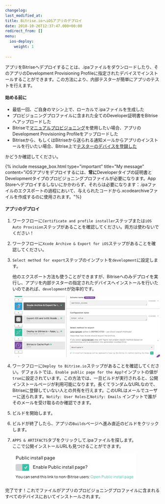 ```yaml
---
changelog: 
last_modified_at: 
title: Bitrise.ioへiOSアプリのデプロイ
date: 2018-10-26T12:37:47.000+00:00
redirect_from: []
menu:
  ios-deploy:
    weight: 1

---
```

アプリをBitriseへデプロイすることは、.ipaファイルをダウンロードしたり、そのアプリのDevelopment Provisioning Profileに指定されたデバイスでインストールすることができます。この方法により、内部テスターが簡単にアプリのテストを行えます。

#### 始める前に

* 最低一回、ご自身のマシン上で、ローカルで.ipaファイルを生成した
* プロビジョニングプロファイルに含まれた全てのDeveloper証明書をBitriseへアップロードした
* Bitriseで[マニュアルプロビジョニング](/jp/code-signing/ios-code-signing/ios-manual-provisioning/)を使用したい場合、アプリのDevelopment Provisioning Profileをアップロードした
* Bitriseから、もしくはBitriseから送られる通知メールからアプリのインストールを行いたい場合、Bitrise上で[テスターのデバイスを登録した](/jp/testing/registering-a-test-device/)

かどうか確認してください。

{% include message_box.html type="important" title="My message" content="iOSアプリをデプロイするには、**常に**Developerタイプの証明書とDevelopmentタイプのプロビジョニングプロファイルが必要になります。App Storeへデプロイするしないにかかわらず、それらは必要になります：.ipaファイルのエクスポートの過程において、与えられたコードから.xcodearchiveファイルを作成するのに使用されます。"%}

#### アプリのデプロイ

1. ワークフローに`Certificate and profile installer`ステップまたは`iOS Auto Provision`ステップがあることを確認してください。両方は使わないでください！
2. ワークフローに`Xcode Archive & Export for iOS`ステップがあることを確認してください。
3. `Select method for export`ステップのインプットを`development`に設定します。

   他のエクスポート方法も使うことができますが、Bitriseへのみデプロイを実行し、アプリを内部テスターの指定されたデバイスへインストールを行いたいのであれば、`development`が効率的です。

   ![](/img/code-signing/ios-code-signing/xcode-archive-export-method.png)
4. ワークフローに`Deploy to Bitrise.io`ステップがあることを確認してください。デフォルトでは、`Enable public page for the App?`インプットの値が`true`に設定されています。この方法では、一旦ビルドが実行されると、公開インストールページが利用可能になります。長くてランダムなURLなので、Bitriseに登録していない人との共有を行えます。このURLはメールでユーザーに送られます。`Notify: User Roles`と`Notify: Emails` インプットで誰がそのメールを受け取るのか確認できます。
5. ビルドを開始します。
6. ビルドが終了したら、アプリの`Builds`ページへ進み直近のビルドをクリックします。
7. `APPS & ARTIFACTS`タブをクリックして.ipaファイルを探します。  
   ここで公開インストールURLも見つけることができます。

   ![](/img/public-install-page.png)

完了です！これでファイルがアプリのプロビジョニングプロファイルに含まれるすべてのデバイスにおいてインストールされます。